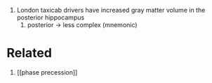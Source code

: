 1. London taxicab drivers have increased gray matter volume in the posterior hippocampus
	1. posterior → less complex (mnemonic)

# Related
1. [[phase precession]]